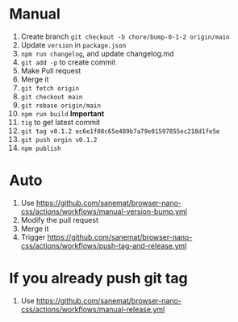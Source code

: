 # Manual

1. Create branch `git checkout -b chore/bump-0-1-2 origin/main`
2. Update `version` in `package.json`
3. `npm run changelog`, and update changelog.md
4. `git add -p` to create commit
5. Make Pull request
6. Merge it
7. `git fetch origin`
8. `git checkout main`
9. `git rebase origin/main`
10. `npm run build` **Important**
11. `tig` to get latest commit
12. `git tag v0.1.2 ec6e1f08c65e489b7a79e01597855ec218d1fe5e`
13. `git push orgin v0.1.2`
14. `npm publish`

# Auto

1. Use https://github.com/sanemat/browser-nano-css/actions/workflows/manual-version-bump.yml
2. Modify the pull request
3. Merge it
4. Trigger https://github.com/sanemat/browser-nano-css/actions/workflows/push-tag-and-release.yml

# If you already push git tag

1. Use https://github.com/sanemat/browser-nano-css/actions/workflows/manual-release.yml
